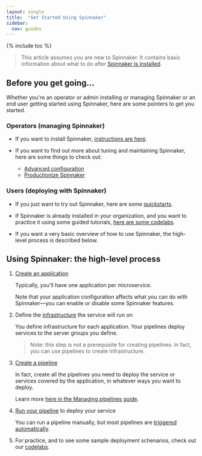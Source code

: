 ```yaml
---
layout: single
title:  "Get Started Using Spinnaker"
sidebar:
  nav: guides
---
```


{% include toc %}

> This article assumes you are new to Spinnaker. It contains basic information
> about what to do after [Spinnaker is installed](/setup/install/).

## Before you get going...

Whether you're an operator or admin installing or managing Spinnaker or an
end user getting started using Spinnaker, here are some pointers to get you
started.

### Operators (managing Spinnaker)

* If you want to install Spinnaker, [instructions are here](/setup/install/).

* If you want to find out more about tuning and maintaining Spinnaker, here are
some things to check out:

  - [Advanced configuration](/setup/other_config/)
  - [Productionize Spinnaker](/setup/productionize/)

### Users (deploying with Spinnaker)

* If you just want to try out Spinnaker, here are some
[quickstarts](/setup/quickstart/).

* If Spinnaker is already installed in your organization, and you want to practice it
using some guided tutorials, [here are some
codelabs](/guides/tutorials/codelabs/).

* If you want a very basic overview of how to use Spinnaker, the high-level
process is described below.

## Using Spinnaker: the high-level process

1. [Create an application](/guides/user/applications/)

   Typically, you'll have one application per microservice.

   Note that your application configuration affects what you can do with
   Spinnaker&mdash;you can enable or disable some Spinnaker features.

1. Define the [infrastructure](/concepts/) the service will run on

   You define infrastructure for each application. Your pipelines deploy
   services to the server groups you define.

   > Note: this step is not a prerequisite for creating pipelines. In fact, you
   > can use pipelines to create infrastructure.

1. [Create a pipeline](/guides/user/pipeline/managing-pipelines/)

   In fact, create all the pipelines you need to deploy the service or services
   covered by the application, in whatever ways you want to deploy.

   Learn more [here in the Managing pipelines
   guide](/guides/user/pipeline/managing-pipelines/).  

1. [Run your pipeline](/guides/user/pipeline/triggers/) to deploy your service

   You can run a pipeline manually, but most pipelines are [triggered
   automatically](/guides/user/pipeline/triggers/).

1. For practice, and to see some sample deployment schenarios, check out our
[codelabs](/guides/tutorials/codelabs/).

<!--
## The advanced stuff

When you can create and run pipelines, you've got the basics down, but there's a
lot more you can do with Spinnaker.

* [Configure and execute automated canary analysis](/guides/user/canary/)
for your deployments

* [Choose a deployment strategy](/concepts/#deployment-strategies)

* Get to know the [`spin` command-line interface](/guides/spin/cli/)
-->
